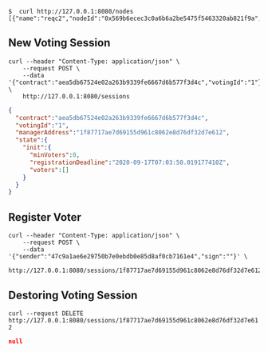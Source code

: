 

```
$  curl http://127.0.0.1:8080/nodes
[{"name":"reqc2","nodeId":"0x569b6ecec3c0a6b6a2be5475f5463320ab821f9a","subnet":"sgx"}]
```

## New Voting Session

```
curl --header "Content-Type: application/json" \
    --request POST \
    --data '{"contract":"aea5db67524e02a263b9339fe6667d6b577f3d4c","votingId":"1"}' \
    http://127.0.0.1:8080/sessions

```

```json
{
  "contract":"aea5db67524e02a263b9339fe6667d6b577f3d4c",
  "votingId":"1",
  "managerAddress":"1f87717ae7d69155d961c8062e8d76df32d7e612",
  "state":{
    "init":{
      "minVoters":0,
      "registrationDeadline":"2020-09-17T07:03:50.019177410Z",
      "voters":[]
    }
  }
}
```

## Register Voter

```
curl --header "Content-Type: application/json" \
    --request POST \
    --data '{"sender":"47c9a1ae6e29750b7e0ebdb0e85d8af0cb7161e4","sign":""}' \
    http://127.0.0.1:8080/sessions/1f87717ae7d69155d961c8062e8d76df32d7e612

```


## Destoring Voting Session

```curl --request DELETE http://127.0.0.1:8080/sessions/1f87717ae7d69155d961c8062e8d76df32d7e612```

```json
null
```

